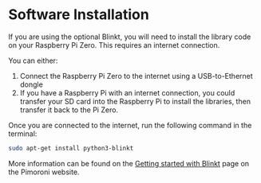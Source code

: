 # Software Installation

If you are using the optional Blinkt, you will need to install the library code on your Raspberry Pi Zero. This requires an internet connection.

You can either:
1) Connect the Raspberry Pi Zero to the internet using a USB-to-Ethernet dongle
2) If you have a Raspberry Pi with an internet connection, you could transfer your SD card into the Raspberry Pi to install the libraries, then transfer it back to the Pi Zero.

Once you are connected to the internet, run the following command in the terminal:

```bash
sudo apt-get install python3-blinkt
```
More information can be found on the [Getting started with Blinkt](https://learn.pimoroni.com/tutorial/sandyj/getting-started-with-blinkt) page on the Pimoroni website.
